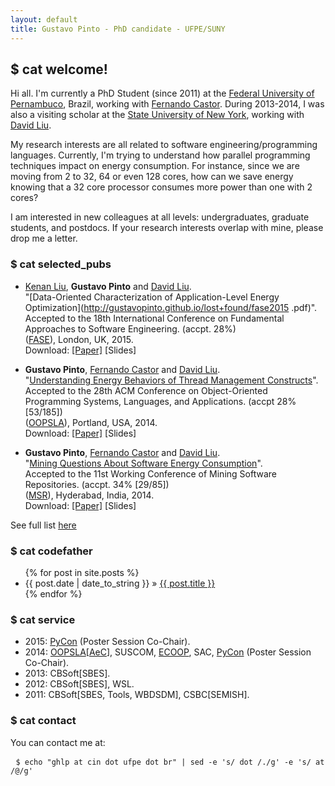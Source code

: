 ```yaml
---
layout: default
title: Gustavo Pinto - PhD candidate - UFPE/SUNY
---
```


## $ cat welcome! ##

Hi all. I'm currently a PhD Student (since 2011) at the [Federal University of Pernambuco](http://cin.ufpe.br), Brazil, working with [Fernando Castor](https://sites.google.com/a/cin.ufpe.br/castor). During 2013-2014, I was also a visiting scholar at the [State University of New York](binghamton.edu), working with [David Liu](http://www.cs.binghamton.edu/~davidl).

My research interests are all related to software engineering/programming languages. Currently, I'm trying to understand how parallel programming techniques impact on energy consumption. For instance, since we are moving from 2 to 32, 64 or even 128 cores, how can we save energy knowing that a 32 core processor consumes more power than one with 2 cores?

I am interested in new colleagues at all levels: undergraduates, graduate students, and postdocs. If your research interests overlap with mine, please drop me a letter.

### $ cat selected_pubs ###

- [Kenan Liu](https://www.linkedin.com/pub/kenan-liu/40/855/29), **Gustavo Pinto** and [David Liu](http://www.cs.binghamton.edu/~davidl/). <br/>
"[Data-Oriented Characterization of Application-Level Energy Optimization](http://gustavopinto.github.io/lost+found/fase2015 .pdf)". <br/>
Accepted to the 18th International Conference on Fundamental Approaches to Software Engineering. (accpt. 28%)<br/>
([FASE](http://www.etaps.org/index.php/2015/fase)), London, UK, 2015. <br/>
Download: [[Paper]](http://gustavopinto.github.io/lost+found/fase2015.pdf) [Slides]

- **Gustavo Pinto**, [Fernando Castor](https://sites.google.com/a/cin.ufpe.br/castor/) and [David Liu](http://www.cs.binghamton.edu/~davidl/).<br/>
"[Understanding Energy Behaviors of Thread Management Constructs](http://gustavopinto.github.io/lost+found/oopsla2014.pdf)".<br/>
Accepted to the 28th ACM Conference on Object-Oriented Programming Systems, Languages, and Applications. (accpt 28% [53/185])<br/>
([OOPSLA](http://2014.splashcon.org/events/oopsla2014)), Portland, USA, 2014.<br/>
Download: [[Paper]](http://gustavopinto.github.io/lost+found/oopsla2014.pdf) [Slides]

- **Gustavo Pinto**, [Fernando Castor](https://sites.google.com/a/cin.ufpe.br/castor/) and [David Liu](http://www.cs.binghamton.edu/~davidl/).<br/>
"[Mining Questions About Software Energy Consumption](http://gustavopinto.github.io/lost+found/msr2014.pdf)".<br/>
Accepted to the 11st Working Conference of Mining Software Repositories. (accpt. 34% [29/85])<br/>
([MSR](http://2014.msrconf.org/)), Hyderabad, India, 2014. <br/>
Download: [[Paper]](http://gustavopinto.github.io/lost+found/msr2014.pdf) [Slides]

See full list [here](/publications)

### $ cat codefather ###
<ul class="posts">
{% for post in site.posts %}
<li><span>{{ post.date | date_to_string }}</span> &raquo; <a href="{{ post.url }}">{{ post.title }}</a></li>
{% endfor %}
</ul>


### $ cat service ###

- 2015: [PyCon](https://us.pycon.org/2015/) (Poster Session Co-Chair).
- 2014: [OOPSLA](http://2014.splashcon.org/events/oopsla2014)[[AeC](http://2014.splashcon.org/committee/splash2014-artifacts-artifact-evaluation-committee)], SUSCOM, [ECOOP](http://ecoop14.it.uu.se/), SAC, [PyCon](https://us.pycon.org/2014) (Poster Session Co-Chair).
- 2013: CBSoft[SBES].
- 2012: CBSoft[SBES], WSL.
- 2011: CBSoft[SBES, Tools, WBDSDM], CSBC[SEMISH].
</ul>


### $ cat contact ###

<p>You can contact me at:</p>

<pre> <code>$ echo "ghlp at cin dot ufpe dot br" | sed -e 's/ dot /./g' -e 's/ at /@/g' </code></pre>
